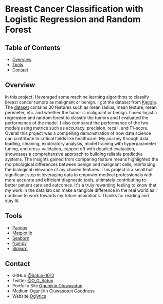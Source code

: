 # Breast Cancer Classification with Logistic Regression and Random Forest
<!-- TABLE OF CONTENTS -->

## Table of Contents

- [Overview](#overview)
- [Tools](#tools)
- [Contact](#contact)

<!-- OVERVIEW -->

## Overview

<!-- ![screenshot]() -->

In this project, I leveraged some machine learning algorithms to classify breast cancer tumors as malignant or benign. I got the dataset from [Kaggle](https://www.kaggle.com/). The [dataset](https://www.kaggle.com/datasets/erdemtaha/cancer-data) contains 30 features such as mean radius, mean texture, mean perimeter, etc. and whether the tumor is malignant or benign. I used logistic regression and random forest to classify the tumors and I evaluated the performance of the model. I also compared the performance of the two models using metrics such as accuracy, precision, recall, and F1-score. Overall this project was a compelling demonstration of how data science can contribute to critical fields like healthcare. My journey through data loading, cleaning, exploratory analysis, model training with hyperparameter tuning, and cross-validation, capped off with detailed evaluation, showcases a comprehensive approach to building reliable predictive systems. The insights gained from comparing feature means highlighted the morphological differences between benign and malignant cells, reinforcing the biological relevance of my chosen features.
This project is a small but significant step in leveraging data to empower medical professionals with more accurate and efficient diagnostic tools, ultimately contributing to better patient care and outcomes. It's a truly rewarding feeling to know that my work in the data lab can make a tangible difference in the real world as I continue to work towards my future aspirations. Thanks for reading and stay lit.

## Tools

- [Pandas](https://pandas.pydata.org)
- [Matplotlib](https://matplotlib.org)
- [Seaborn](https://seaborn.pydata.org)
- [Numpy](https://numpy.org/)
- [Sklearn](https://scikit-learn.org/stable/user_guide.html)

## Contact

- GitHub [@Sotun-1010](https://github.com/Sotun-1010)
- Twitter [@O_G_Sotun](https://twitter.com/O_G_Sotun?t=kRiO1YNhYKn8NJJnxTZ42A&s=03)
- Portfolio Site [Ogunjirin Oluwasotun](https://www.datascienceportfol.io/oluwasotunogunjirind)
- Medium [Ogunjirin Oluwasotun Goodness](https://medium.com/@oluwasotunogunjirin)
- Website [Oglytics](https://oglytics.webflow.io/)
